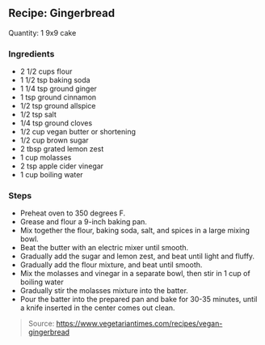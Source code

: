 ## Recipe: Gingerbread

Quantity: 1 9x9 cake  


### Ingredients
 - 2 1/2 cups flour
 - 1 1/2 tsp baking soda
 - 1 1/4 tsp ground ginger
 - 1 tsp ground cinnamon
 - 1/2 tsp ground allspice
 - 1/2 tsp salt
 - 1/4 tsp ground cloves
 - 1/2 cup vegan butter or shortening
 - 1/2 cup brown sugar
 - 2 tbsp grated lemon zest
 - 1 cup molasses
 - 2 tsp apple cider vinegar
 - 1 cup boiling water

### Steps
 - Preheat oven to 350 degrees F.
 - Grease and flour a 9-inch baking pan.
 - Mix together the flour, baking soda, salt, and spices in a large mixing bowl.
 - Beat the butter with an electric mixer until smooth.
 - Gradually add the sugar and lemon zest, and beat until light and fluffy.
 - Gradually add the flour mixture, and beat until smooth.
 - Mix the molasses and vinegar in a separate bowl, then stir in 1 cup of boiling water
 - Gradually stir the molasses mixture into the batter.
 - Pour the batter into the prepared pan and bake for 30-35 minutes, until a knife inserted in the center comes out clean.

> Source: https://www.vegetariantimes.com/recipes/vegan-gingerbread
